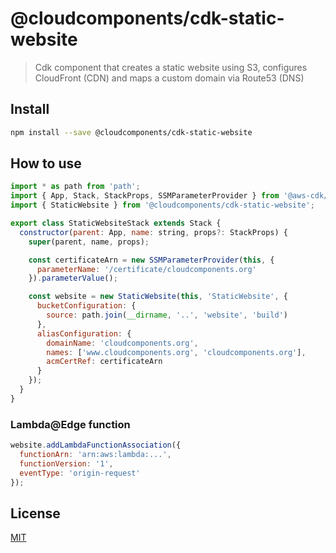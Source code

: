 # @cloudcomponents/cdk-static-website

> Cdk component that creates a static website using S3, configures CloudFront (CDN) and maps a custom domain via Route53 (DNS)

## Install

```bash
npm install --save @cloudcomponents/cdk-static-website
```

## How to use

```javascript
import * as path from 'path';
import { App, Stack, StackProps, SSMParameterProvider } from '@aws-cdk/cdk';
import { StaticWebsite } from '@cloudcomponents/cdk-static-website';

export class StaticWebsiteStack extends Stack {
  constructor(parent: App, name: string, props?: StackProps) {
    super(parent, name, props);

    const certificateArn = new SSMParameterProvider(this, {
      parameterName: '/certificate/cloudcomponents.org'
    }).parameterValue();

    const website = new StaticWebsite(this, 'StaticWebsite', {
      bucketConfiguration: {
        source: path.join(__dirname, '..', 'website', 'build')
      },
      aliasConfiguration: {
        domainName: 'cloudcomponents.org',
        names: ['www.cloudcomponents.org', 'cloudcomponents.org'],
        acmCertRef: certificateArn
      }
    });
  }
}
```

### Lambda@Edge function

```javascript
website.addLambdaFunctionAssociation({
  functionArn: 'arn:aws:lambda:...',
  functionVersion: '1',
  eventType: 'origin-request'
});
```

## License

[MIT](../../LICENSE)

